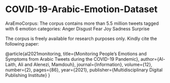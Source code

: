 # COVID-19-Arabic-Emotion-Dataset
AraEmoCorpus:
The corpus contains more than 5.5 million tweets tagged with 6 emotion categories:
Anger
Disgust
Fear
Joy
Sadness
Surprise

The corpus is freely available for research purposes only. Kindly cite the following paper:

@article{al2021monitoring,
  title={Monitoring People’s Emotions and Symptoms from Arabic Tweets during the COVID-19 Pandemic},
  author={Al-Laith, Ali and Alenezi, Mamdouh},
  journal={Information},
  volume={12},
  number={2},
  pages={86},
  year={2021},
  publisher={Multidisciplinary Digital Publishing Institute}
}
